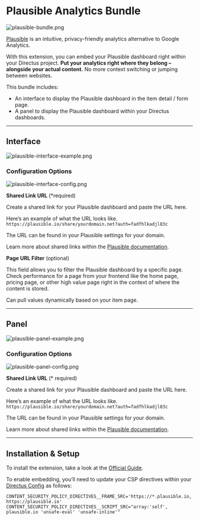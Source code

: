 # Plausible Analytics Bundle

![plausible-bundle.png](https://raw.githubusercontent.com/directus-labs/extensions/packages/plausible-analytics-bundle/main/docs/plausible-bundle.png)

[Plausible](https://plausible.io/?ref=directus) is an intuitive, privacy-friendly analytics alternative to Google Analytics.

With this extension, you can embed your Plausible dashboard right within your Directus project. **Put your analytics right where they belong – alongside your actual content.** No more context switching or jumping between websites.

This bundle includes:

- An interface to display the Plausible dashboard in the item detail / form page.
- A panel to display the Plausible dashboard within your Directus dashboards.

---

## Interface

![plausible-interface-example.png](https://raw.githubusercontent.com/directus-labs/extensions/packages/plausible-analytics-bundle/main/docs/plausible-interface-example.png)

### **Configuration Options**

![plausible-interface-config.png](https://raw.githubusercontent.com/directus-labs/extensions/packages/plausible-analytics-bundle/main/docs/plausible-interface-config.png)

**Shared Link URL** (*required)

Create a shared link for your Plausible dashboard and paste the URL here.

Here’s an example of what the URL looks like.
`https://plausible.io/share/yourdomain.net?auth=fadfhlkadjl83c`

The URL can be found in your Plausible settings for your domain.

Learn more about shared links within the [Plausible documentation](https://plausible.io/docs/shared-links?ref=directus).

**Page URL Filter** (optional)

This field allows you to filter the Plausible dashboard by a specific page. Check performance for a page from your frontend like the home page, pricing page, or other high value page right in the context of where the content is stored.

Can pull values dynamically based on your item page.

---

## Panel

![plausible-panel-example.png](https://raw.githubusercontent.com/directus-labs/extensions/packages/plausible-analytics-bundle/main/docs/plausible-panel-example.png)

### **Configuration Options**

![plausible-panel-config.png](https://raw.githubusercontent.com/directus-labs/extensions/packages/plausible-analytics-bundle/main/docs/plausible-panel-config.png)

**Shared Link URL** (* required)

Create a shared link for your Plausible dashboard and paste the URL here.

Here’s an example of what the URL looks like.
`https://plausible.io/share/yourdomain.net?auth=fadfhlkadjl83c`

The URL can be found in your Plausible settings for your domain.

Learn more about shared links within the [Plausible documentation](https://plausible.io/docs/shared-links?ref=directus).

---

## Installation & Setup

To install the extension, take a look at the [Official Guide](https://docs.directus.io/extensions/installing-extensions.html).

To enable embedding, you’ll need to update your CSP directives within your [Directus Config](https://docs.directus.io/self-hosted/config-options.html#security) as follows:

```
CONTENT_SECURITY_POLICY_DIRECTIVES__FRAME_SRC='https://*.plausible.io, https://plausible.io'
CONTENT_SECURITY_POLICY_DIRECTIVES__SCRIPT_SRC="array:'self', plausible.io 'unsafe-eval' 'unsafe-inline'"
```
